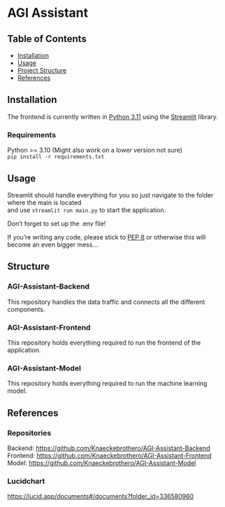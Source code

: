 # AGI Assistant
## Table of Contents
- [Installation](#installation)
- [Usage](#usage)
- [Project Structure](#structure)
- [References](#references)

## Installation
The frontend is currently written in [Python 3.11](https://docs.python.org/3/) using the [Streamlit](https://docs.streamlit.io/library/cheatsheet) library.

### Requirements
Python >= 3.10 (Might also work on a lower version not sure) <br>
```pip install -r requirements.txt```

## Usage
Streamlit should handle everything for you so just navigate to the folder where the main is located <br>
and use ```streamlit run main.py``` to start the application. <br>

Don’t forget to set up the .env file! <br>

If you’re writing any code, please stick to [PEP 8](https://peps.python.org/pep-0008/) or otherwise this will become an even bigger mess…

## Structure
### AGI-Assistant-Backend
This repository handles the data traffic and connects all the different components. <br>
### AGI-Assistant-Frontend
This repository holds everything required to run the frontend of the application. <br>
### AGI-Assistant-Model
This repository holds everything required to run the machine learning model. <br>

## References
### Repositories
Backend:   https://github.com/Knaeckebrothero/AGI-Assistant-Backend <br>
Frontend:  https://github.com/Knaeckebrothero/AGI-Assistant-Frontend <br>
Model:     https://github.com/Knaeckebrothero/AGI-Assistant-Model <br>

### Lucidchart
https://lucid.app/documents#/documents?folder_id=336580960 <br>
